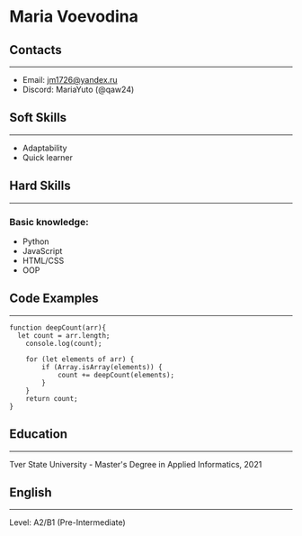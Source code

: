# **Maria Voevodina**

## Contacts
---
- Email: jm1726@yandex.ru
- Discord: MariaYuto (@qaw24)

## Soft Skills
---
- Adaptability
- Quick learner

## Hard Skills
---
### Basic knowledge:
- Python
- JavaScript
- HTML/CSS
- OOP
## Code Examples
---
```
function deepCount(arr){
  let count = arr.length;
    console.log(count);

    for (let elements of arr) {
        if (Array.isArray(elements)) {
            count += deepCount(elements);
        }
    }
    return count;
}
```
## Education
---
Tver State University - Master's Degree in Applied Informatics, 2021

## English
---
Level: A2/B1 (Pre-Intermediate)